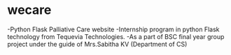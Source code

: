 # wecare
-Python Flask Palliative Care website
-Internship program in python Flask technology from Tequevia Technologies.
-As a part of BSC final year group project under the guide of Mrs.Sabitha KV (Department of CS)

